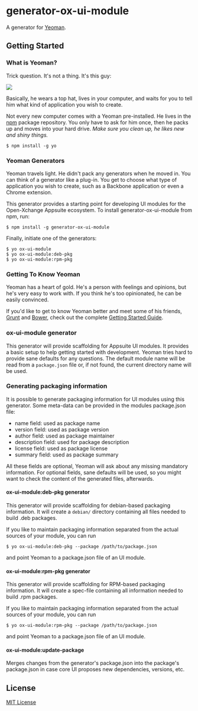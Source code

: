 # generator-ox-ui-module

A generator for [Yeoman](http://yeoman.io).


## Getting Started

### What is Yeoman?

Trick question. It's not a thing. It's this guy:

![](http://i.imgur.com/JHaAlBJ.png)

Basically, he wears a top hat, lives in your computer, and waits for you to tell him what kind of application you wish to create.

Not every new computer comes with a Yeoman pre-installed. He lives in the [npm](https://npmjs.org) package repository. You only have to ask for him once, then he packs up and moves into your hard drive. *Make sure you clean up, he likes new and shiny things.*

```
$ npm install -g yo
```

### Yeoman Generators

Yeoman travels light. He didn't pack any generators when he moved in. You can think of a generator like a plug-in. You get to choose what type of application you wish to create, such as a Backbone application or even a Chrome extension.

This generator provides a starting point for developing UI modules for the Open-Xchange Appsuite ecosystem. To install generator-ox-ui-module from npm, run:

```
$ npm install -g generator-ox-ui-module
```

Finally, initiate one of the generators:

```
$ yo ox-ui-module
$ yo ox-ui-module:deb-pkg
$ yo ox-ui-module:rpm-pkg
```

### Getting To Know Yeoman

Yeoman has a heart of gold. He's a person with feelings and opinions, but he's very easy to work with. If you think he's too opinionated, he can be easily convinced.

If you'd like to get to know Yeoman better and meet some of his friends, [Grunt](http://gruntjs.com) and [Bower](http://bower.io), check out the complete [Getting Started Guide](https://github.com/yeoman/yeoman/wiki/Getting-Started).

### ox-ui-module generator

This generator will provide scaffolding for Appsuite UI modules.
It provides a basic setup to help getting started with development.
Yeoman tries hard to provide sane defaults for any questions.
The default module name will be read from a `package.json` file or, if not found,
the current directory name will be used.

### Generating packaging information

It is possible to generate packaging information for UI modules using this generator. Some meta-data can be provided in
the modules package.json file:

* name field: used as package name
* version field: used as package version
* author field: used as package maintainer
* description field: used for package description
* license field: used as package license
* summary field: used as package summary

All these fields are optional, Yeoman will ask about any missing mandatory information.
For optional fields, sane defaults will be used, so you might want to check the content of the generated files,
afterwards.

#### ox-ui-module:deb-pkg generator

This generator will provide scaffolding for debian-based packaging information. It will create a `debian/` directory
containing all files needed to build .deb packages.

If you like to maintain packaging information separated from the actual sources of your module, you can run

```
$ yo ox-ui-module:deb-pkg --package /path/to/package.json
```

and point Yeoman to a package.json file of an UI module.

#### ox-ui-module:rpm-pkg generator

This generator will provide scaffolding for RPM-based packaging information. It will create a spec-file containing
all information needed to build .rpm packages.

If you like to maintain packaging information separated from the actual sources of your module, you can run

```
$ yo ox-ui-module:rpm-pkg --package /path/to/package.json
```

and point Yeoman to a package.json file of an UI module.

#### ox-ui-module:update-package

Merges changes from the generator's package.json into the package's package.json in case core UI proposes new dependencies, versions, etc.

## License

[MIT License](http://en.wikipedia.org/wiki/MIT_License)
